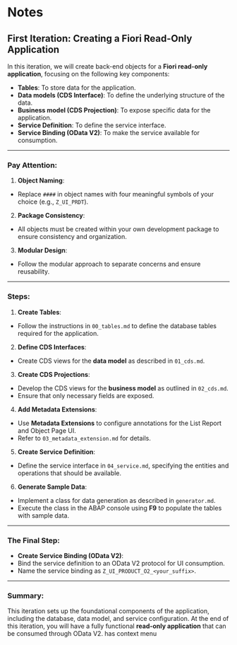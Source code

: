 # Notes
## First Iteration: Creating a Fiori Read-Only Application
In this iteration, we will create back-end objects for a **Fiori read-only application**, focusing on the following key components:
- **Tables**: To store data for the application.
- **Data models (CDS Interface)**: To define the underlying structure of the data.
- **Business model (CDS Projection)**: To expose specific data for the application.
- **Service Definition**: To define the service interface.
- **Service Binding (OData V2)**: To make the service available for consumption.
---
### Pay Attention:
1. **Object Naming**:
  - Replace `####` in object names with four meaningful symbols of your choice (e.g., `Z_UI_PRDT`).
2. **Package Consistency**:
  - All objects must be created within your own development package to ensure consistency and organization.
3. **Modular Design**:
  - Follow the modular approach to separate concerns and ensure reusability.
---
### Steps:
1. **Create Tables**:
  - Follow the instructions in `00_tables.md` to define the database tables required for the application.
2. **Define CDS Interfaces**:
  - Create CDS views for the **data model** as described in `01_cds.md`.
3. **Create CDS Projections**:
  - Develop the CDS views for the **business model** as outlined in `02_cds.md`.
  - Ensure that only necessary fields are exposed.
4. **Add Metadata Extensions**:
  - Use **Metadata Extensions** to configure annotations for the List Report and Object Page UI.
  - Refer to `03_metadata_extension.md` for details.
5. **Create Service Definition**:
  - Define the service interface in `04_service.md`, specifying the entities and operations that should be available.
6. **Generate Sample Data**:
  - Implement a class for data generation as described in `generator.md`.
  - Execute the class in the ABAP console using **F9** to populate the tables with sample data.
---
### The Final Step:
- **Create Service Binding (OData V2)**:
 - Bind the service definition to an OData V2 protocol for UI consumption.
 - Name the service binding as `Z_UI_PRODUCT_O2_<your_suffix>`.
---
### Summary:
This iteration sets up the foundational components of the application, including the database, data model, and service configuration. At the end of this iteration, you will have a fully functional **read-only application** that can be consumed through OData V2.
has context menu